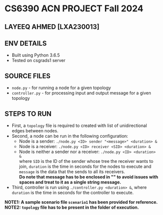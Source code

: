# CS6390 ACN PROJECT Fall 2024
## LAYEEQ AHMED [LXA230013]
## ENV DETAILS

 - Built using Python 3.6.5
 - Tested on csgrads1 server

## SOURCE FILES
- `node.py` - for running a node for a given topology
- `controller.py` - for processing input and output message for a given topology

## STEPS TO RUN

 - First, a `topology` file is required to created with list of unidirectional edges between nodes.
 - Second, a node can be run in the following configuration:
	 - Node is a sender: `./node.py <ID> sender "<message>" <duration> &`
	 - Node is a receiver: `./node.py <ID> receiver <SID> <duration> &`
	 - Node is neither a sender nor a receiver: `./node.py <ID> <duration> &`  
where `SID` is the ID of the sender whose tree the receiver wants to join, `duration` is the time in seconds for the nodes to execute and `message` is the data that the sends to all its receivers.  
**Do note that message has to be enclosed in "" to avoid issues with spaces and treat to it as a single string message.**
 - Third, controller is run using `./controller.py <duration> &`, where `duration` is the time in seconds for the controller to execute.  
  
**NOTE1: A sample scenario file `scenario1` has been provided for reference.**  
**NOTE2: `topology` file has to be present in the folder of execution.**  

